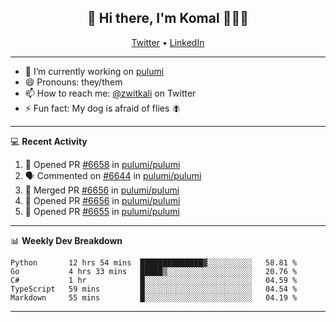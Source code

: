 <h2 align="center"> 👋 Hi there, I'm Komal 🧑🏾‍💻 </h2>
<p align="center">
    <a href="https://twitter.com/zwitkali">Twitter</a> •
    <a href="https://www.linkedin.com/in/komal-ali/">LinkedIn</a>
</p>

--------

- 🔭 I’m currently working on [pulumi](https://github.com/pulumi/pulumi)
- 😄 Pronouns: they/them
- 📫 How to reach me: [@zwitkali](https://twitter.com/zwitkali) on Twitter
- ⚡ Fun fact: My dog is afraid of flies 🪰

--------
💻 **Recent Activity**

<!--START_SECTION:activity-->
1. 💪 Opened PR [#6658](https://github.com/pulumi/pulumi/pull/6658) in [pulumi/pulumi](https://github.com/pulumi/pulumi)
2. 🗣 Commented on [#6644](https://github.com/pulumi/pulumi/issues/6644) in [pulumi/pulumi](https://github.com/pulumi/pulumi)
3. 🎉 Merged PR [#6656](https://github.com/pulumi/pulumi/pull/6656) in [pulumi/pulumi](https://github.com/pulumi/pulumi)
4. 💪 Opened PR [#6656](https://github.com/pulumi/pulumi/pull/6656) in [pulumi/pulumi](https://github.com/pulumi/pulumi)
5. 💪 Opened PR [#6655](https://github.com/pulumi/pulumi/pull/6655) in [pulumi/pulumi](https://github.com/pulumi/pulumi)
<!--END_SECTION:activity-->

--------

📊 **Weekly Dev Breakdown**
<!--START_SECTION:waka-->
```text
Python       12 hrs 54 mins  ██████████████▓░░░░░░░░░░   58.81 % 
Go           4 hrs 33 mins   █████▒░░░░░░░░░░░░░░░░░░░   20.76 % 
C#           1 hr            █░░░░░░░░░░░░░░░░░░░░░░░░   04.59 % 
TypeScript   59 mins         █░░░░░░░░░░░░░░░░░░░░░░░░   04.54 % 
Markdown     55 mins         █░░░░░░░░░░░░░░░░░░░░░░░░   04.19 % 
```
<!--END_SECTION:waka-->

--------